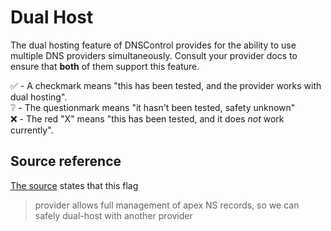 # Dual Host

The dual hosting feature of DNSControl provides
for the ability to use multiple DNS providers simultaneously.
Consult your provider docs to ensure that **both** of them support this feature.

✅  - A checkmark means "this has been tested, and the provider works with dual hosting".  
❔  - The questionmark means "it hasn't been tested, safety unknown"  
❌  - The red "X" means "this has been tested, and it does _not_ work currently".  

## Source reference

[The source](https://github.com/StackExchange/dnscontrol/blob/cdbd54016f93140548d846842b0d7575603069c8/providers/capabilities.go#L93)
states that this flag

>  provider allows full management of apex NS records, so we can safely dual-host with another provider
